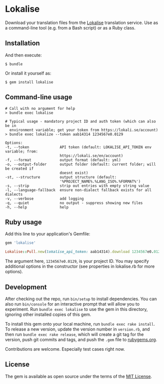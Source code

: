 # Lokalise

Download your translation files from the [Lokalise](https://lokali.se)
translation service. Use as a command-line tool (e.g. from a Bash script) or as
a Ruby class.

## Installation

And then execute:

    $ bundle

Or install it yourself as:

    $ gem install lokalise

## Command-line usage

```
# Call with no argument for help
> bundle exec lokalise

# Typical usage - mandatory project ID and auth token (which can also be in
  environment variable; get your token from https://lokali.se/account)
> bundle exec lokalize --token aab14314 1234567e0.0129

Options:
-t, --token              API token (default: LOKALISE_API_TOKEN env variable; from:
                         https://lokali.se/en/account)
-f, --format             output format (default: yml)
-o, --output-folder      output folder (default: current folder; will be created if
                         doesnt exist)
-st, --structure         output structure (default:
                         '%PROJECT_NAME%.%LANG_ISO%.%FORMAT%')
-s, --strip              strip out entries with empty string value
-l, --language-fallback  ensure non-dialect fallback exists for all dialects
-v, --verbose            add logging
-q, --quiet              no output - suppress showing new files
-h, --help               help
```

## Ruby usage

Add this line to your application's Gemfile:

```ruby
gem 'lokalise'
```

```ruby
Lokalise::Pull.new(lokalise_api_token: aab14314).download 1234567e0.0129
```

The argument here, `1234567e0.0129`, is your project ID. You may specify
additional options in the constructor (see properties in lokalise.rb for more
options).

## Development

After checking out the repo, run `bin/setup` to install dependencies. You can
also run `bin/console` for an interactive prompt that will allow you to
experiment. Run `bundle exec lokalise` to use the gem in this directory,
ignoring other installed copies of this gem.

To install this gem onto your local machine, run `bundle exec rake install`. To
release a new version, update the version number in `version.rb`, and then run
`bundle exec rake release`, which will create a git tag for the version, push
git commits and tags, and push the `.gem` file to
[rubygems.org](https://rubygems.org).

Contributions are welcome. Especially test cases right now.

## License

The gem is available as open source under the terms of the
[MIT License](http://opensource.org/licenses/MIT).
